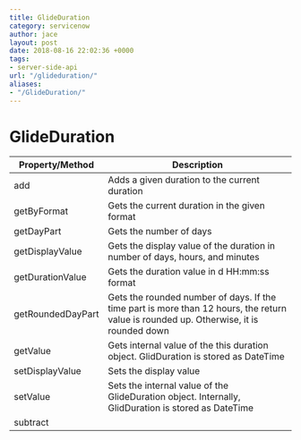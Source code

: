 ```yaml
---
title: GlideDuration
category: servicenow
author: jace
layout: post
date: 2018-08-16 22:02:36 +0000
tags:
- server-side-api
url: "/glideduration/"
aliases:
- "/GlideDuration/"
---
```

# GlideDuration
<!--more-->

| Property/Method   | Description                                                                                                                            |
| ----------------- | -------------------------------------------------------------------------------------------------------------------------------------- |
| add               | Adds a given duration to the current duration                                                                                          |
| getByFormat       | Gets the current duration in the given format                                                                                          |
| getDayPart        | Gets the number of days                                                                                                                |
| getDisplayValue   | Gets the display value of the duration in number of days, hours, and minutes                                                           |
| getDurationValue  | Gets the duration value in d HH:mm:ss format                                                                                           |
| getRoundedDayPart | Gets the rounded number of days. If the time part is more than 12 hours, the return value is rounded up. Otherwise, it is rounded down |
| getValue          | Gets internal value of the this duration object. GlidDuration is stored as DateTime                                                    |
| setDisplayValue   | Sets the display value                                                                                                                 |
| setValue          | Sets the internal value of the GlideDuration object. Internally, GlidDuration is stored as DateTime                                    |
| subtract          |                                                                                                                                        |